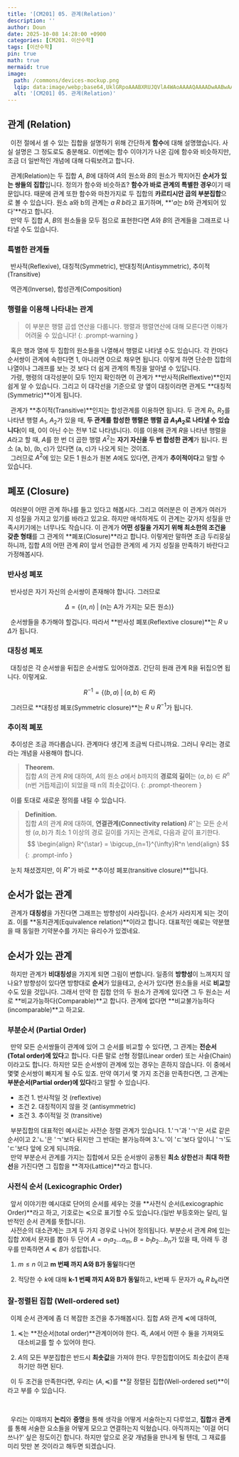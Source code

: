 ```yaml
---
title: '[CM201] 05. 관계(Relation)'
description: ''
author: Doun
date: 2025-10-08 14:28:00 +0900
categories: [CM201. 이산수학]
tags: [이산수학]
pin: true
math: true
mermaid: true
image:
  path: /commons/devices-mockup.png
  lqip: data:image/webp;base64,UklGRpoAAABXRUJQVlA4WAoAAAAQAAAADwAABwAAQUxQSDIAAAARL0AmbZurmr57yyIiqE8oiG0bejIYEQTgqiDA9vqnsUSI6H+oAERp2HZ65qP/VIAWAFZQOCBCAAAA8AEAnQEqEAAIAAVAfCWkAALp8sF8rgRgAP7o9FDvMCkMde9PK7euH5M1m6VWoDXf2FkP3BqV0ZYbO6NA/VFIAAAA
  alt: '[CM201] 05. 관계(Relation)'
---
```


## 관계 (Relation)

 &ensp;이전 절에서 셀 수 있는 집합을 설명하기 위해 간단하게 **함수**에 대해 설명했습니다. 사실 설명은 그 정도로도 충분해요. 이번에는 함수 이야기가 나온 김에 함수와 비슷하지만, 조금 더 일반적인 개념에 대해 다뤄보려고 합니다.

 &ensp;관계(Relation)는 두 집합 $A$, $B$에 대하여 $A$의 원소와 $B$의 원소가 짝지어진 **순서가 있는 쌍들의 집합**입니다. 정의가 함수와 비슷하죠? **함수가 바로 관계의 특별한 경우**이기 때문입니다. 때문에 관계 또한 함수와 마찬가지로 두 집합의 **카르티시안 곱의 부분집합**으로 볼 수 있습니다. 원소 a와 b의 관계는 $a \; R \; b$라고 표기하며, **'$a$는 $b$와 관계되어 있다'**라고 합니다.<br>
 &ensp;만약 두 집합 $A$, $B$의 원소들을 모두 점으로 표현한다면 $A$와 $B$의 관계들을 그래프로 나타낼 수도 있습니다. 

### 특별한 관계들

 &ensp;반사적(Reflexive), 대칭적(Symmetric), 반대칭적(Antisymmetric), 추이적(Transitive)

 &ensp;역관계(Inverse), 합성관계(Composition)

### 행렬을 이용해 나타내는 관계

> 이 부분은 행렬 곱셉 연산을 다룹니다. 행렬과 행렬연산에 대해 모른다면 이해가 어려울 수 있습니다!
{: .prompt-warning }

 &ensp;혹은 행과 열에 두 집합의 원소들을 나열해서 행렬로 나타낼 수도 있습니다. 각 칸마다 순서쌍이 관계에 속한다면 1, 아니라면 0으로 채우면 됩니다. 이렇게 하면 단순한 집합의 나열이나 그래프를 보는 것 보다 더 쉽게 관계의 특징을 알아낼 수 있답니다.<br>
 &ensp;가령, 행령의 대각성분이 모두 1인지 확인하면 이 관계가 **반사적(Relflextive)**인지 쉽게 알 수 있습니다. 그리고 이 대각선을 기준으로 양 옆이 대칭이라면 관계도 **대칭적(Symmetric)**이게 됩니다.

 &ensp;관계가 **추이적(Transitive)**인지는 합성관계를 이용하면 됩니다. 두 관계 $R_1$, $R_2$를 나타낸 행렬 $A_1$, $A_2$가 있을 때, **두 관계를 합성한 행렬은 행렬 곱 $A_1A_2$로 나타낼 수 있습니다**(이 때, 0이 아닌 수는 전부 1로 나타냅니다). 이를 이용해 관계 $R$을 나타낸 행렬을 $A$라고 할 때, $A$를 한 번 더 곱한 행렬 $A^2$는 **자기 자신을 두 번 합성한 관계**가 됩니다. 원소 (a, b), (b, c)가 있다면 (a, c)가 나오게 되는 것이죠.<br>
 &ensp;그러므로 $A^2$에 있는 모든 1 원소가 원본 $A$에도 있다면, 관계가 **추이적이다**고 말할 수 있습니다.

## 폐포 (Closure)

 &ensp;여러분이 어떤 관계 하나를 들고 있다고 해봅시다. 그리고 여러분은 이 관계가 여러가지 성질을 가지고 있기를 바라고 있고요. 하지만 애석하게도 이 관계는 갖가지 성질을 만족시키기에는 너무나도 작습니다. 이 관계가 **어떤 성질을 가지기 위해 최소한의 조건을 갖춘 형태**를 그 관계의 **폐포(Closure)**라고 합니다. 이렇게만 말하면 조금 두리뭉실 하니까, 집합 $A$의 어떤 관계 $R$이 앞서 언급한 관계의 세 가지 성질을 만족하기 바란다고 가정해봅시다.

### 반사성 폐포
 &ensp;반사성은 자기 자신의 순서쌍이 존재해야 합니다. 그러므로
 
$$
 \Delta = \{(n, n) \; | \; \text{(n는 A가 가지는 모든 원소)}\}
$$

 &ensp;순서쌍들을 추가해야 할겁니다. 따라서 **반사성 폐포(Reflextive closure)**는 $R \cup \Delta$가 됩니다.

### 대칭성 폐포

 &ensp;대칭성은 각 순서쌍을 뒤집은 순서쌍도 있어야겠죠. 간단히 원래 관계 R을 뒤집으면 됩니다. 이렇게요.

$$
 R^{-1} = \{(b, a) \; | \; (a, b) \in R\}
$$

 &ensp;그러므로 **대칭성 폐포(Symmetric closure)**는 $R \cup R^{-1}$가 됩니다.

### 추이적 폐포

 &ensp;추이성은 조금 까다롭습니다. 관계마다 생긴게 조금씩 다르니까요. 그러니 우리는 경로라는 개념을 사용해야 합니다.

> **Theorem.**<br>
 집합 $A$의 관계 $R$에 대하여, $A$의 원소 $a$에서 $b$까지의 **경로의 길이**는 $(a, b) \in R^n$ (n번 거듭제곱)이 되었을 때 n의 최솟값이다.
{: .prompt-theorem }

 &ensp;이를 토대로 새로운 정의를 내릴 수 있습니다.

> **Definition.**<br>
 집합 $A$의 관계 $R$에 대하여, **연결관계(Connectivity relation)** $R^{\star}$는 모든 순서쌍 $(a, b)$가 최소 1 이상의 경로 길이를 가지는 관계로, 다음과 같이 표기한다.<br>
 $$
 \begin{align}
  R^{\star} = \bigcup_{n=1}^{\infty}R^n
 \end{align}
 $$
{: .prompt-info }

 &ensp;눈치 채셨겠지만, 이 $R^{\star}$가 바로 **추이성 폐포(transitive closure)**입니다.

## 순서가 없는 관계

 &ensp;관계가 **대칭성**을 가진다면 그래프는 방향성이 사라집니다. 순서가 사라지게 되는 것이죠. 이를 **동치관계(Equivalence relation)**이라고 합니다. 대표적인 예로는 약분했을 때 동일한 기약분수를 가지는 유리수가 있겠네요.

## 순서가 있는 관계

 &ensp;하지만 관계가 **비대칭성**을 가지게 되면 그림이 변합니다. 일종의 **방향성**이 느껴지지 않나요? 방향성이 있다면 방향대로 **순서**가 있을테고, 순서가 있다면 원소들을 서로 **비교**할 수도 있을 것입니다. 그래서 만약 한 집합 안의 두 원소가 관계에 있다면 그 두 원소는 서로 **비교가능하다(Comparable)**고 합니다. 관계에 없다면 **비교불가능하다(incomparable)**고 하고요.

### 부분순서 (Partial Order)

 &ensp;만약 모든 순서쌍들이 관계에 있어 그 순서를 비교할 수 있다면, 그 관계는 **전순서(Total order)에 있다**고 합니다. 다른 말로 선형 정렬(Linear order) 또는 사슬(Chain)이라고도 합니다. 하지만 모든 순서쌍이 관계에 있는 경우는 흔하지 않습니다. 이 중에서 몇몇 순서쌍이 빠지게 될 수도 있죠. 만약 여기서 몇 가지 조건을 만족한다면, 그 관계는 **부분순서(Partial order)에 있다**라고 말할 수 있습니다.

- 조건 1. 반사적일 것 (reflextive)
- 조건 2. 대칭적이지 않을 것 (antisymmetric)
- 조건 3. 추이적일 것 (transitive)

 &ensp;부분집합의 대표적인 예시로는 사전순 정렬 관계가 있습니다. 1.'ㄱ'과 'ㄱ'은 서로 같은 순서이고 2.'ㄴ'은 'ㄱ'보다 뒤지만 그 반대는 불가능하며 3.'ㄴ'이 'ㄷ'보다 앞이니 'ㄱ'도 'ㄷ'보다 앞에 오게 되니까요.<br>
 &ensp;만약 부분순서 관계를 가지는 집합에서 모든 순서쌍이 공통된 **최소 상한선**과 **최대 하한선**을 가진다면 그 집합을 **격자(Lattice)**라고 합니다.

### 사전식 순서 (Lexicographic Order)

 &ensp;앞서 이야기한 예시대로 단어의 순서를 세우는 것을 **사전식 순서(Lexicographic Order)**라고 하고, 기호로는 $\preceq$으로 표기할 수도 있습니다.(일반 부등호와는 달리, 일반적인 순서 관계를 뜻합니다).<br>
 &ensp;사전순의 대소관계는 크게 두 가지 경우로 나뉘어 정의됩니다. 부분순서 관계 $R$에 있는 집합 $X$에서 문자를 뽑아 두 단어 $A = a_1a_2...a_m, \; B = b_1b_2...b_n$가 있을 때, 아래 두 경우를 만족하면 $A \preceq B$가 성립합니다.

1. $m \leq n$ 이고 **m 번째 까지 A와 B가 동일**하다면

2. 적당한 수 $k$에 대해 **k-1 번째 까지 A와 B가 동일**하고, k번째 두 문자가 $a_k \; R \; b_k$라면 

### 잘-정렬된 집합 (Well-ordered set)

 &ensp;이제 순서 관계에 좀 더 복잡한 조건을 추가해봅시다. 집합 $A$와 관계 $\preceq$에 대하여,

1. $\preceq$는 **전순서(total order)**관계이어야 한다. 즉, $A$에서 어떤 수 둘을 가져와도 대소비교를 할 수 있어야 한다.

2. $A$의 모든 부분집합은 반드시 **최솟값**을 가져야 한다. 무한집합이어도 최솟값이 존재하기만 하면 된다.

 &ensp;이 두 조건을 만족한다면, 우리는 $(A, \preceq)$를 **잘 정렬된 집합(Well-ordered set)**이라고 부를 수 있습니다.

<br>

 &ensp;우리는 이때까지 **논리**와 **증명**을 통해 생각을 어떻게 서술하는지 다루었고, **집합**과 **관계**를 통해 서술한 요소들을 어떻게 모으고 연결하는지 익혔습니다. 아직까지는 '이걸 어디 쓰나?' 싶은 정도이긴 합니다. 하지만 앞으로 온갖 개념들을 만나게 될 텐데, 그 재료를 미리 맛만 본 것이라고 해두면 되겠습니다.

[1]: /CMajor/posts/cm201-4/#집합의-종류